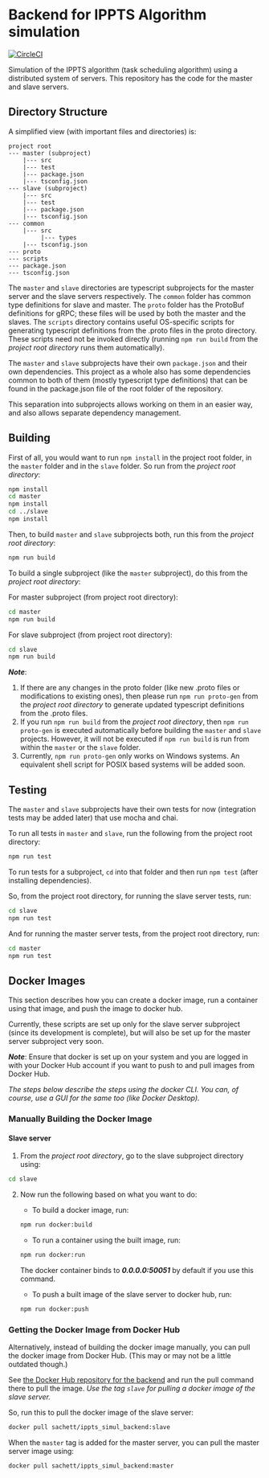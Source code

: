 # Backend for IPPTS Algorithm simulation

[![CircleCI](https://circleci.com/gh/souris-dev/ippts-simul-backend.svg?style=svg)](https://circleci.com/gh/souris-dev/ippts-simul-backend)

Simulation of the IPPTS algorithm (task scheduling algorithm) using a distributed system of servers. This repository has the code for the master and slave servers.

## Directory Structure

A simplified view (with important files and directories) is:

```
project root
--- master (subproject)
    |--- src
    |--- test
    |--- package.json
    |--- tsconfig.json
--- slave (subproject)
    |--- src
    |--- test
    |--- package.json
    |--- tsconfig.json
--- common
    |--- src
         |--- types
    |--- tsconfig.json
--- proto
--- scripts
--- package.json
--- tsconfig.json
```

The `master` and `slave` directories are typescript subprojects for the master server and the slave servers respectively.
The `common` folder has common type definitions for slave and master. The `proto` folder has the ProtoBuf definitions for gRPC; these files will be used by both the master and the slaves.
The `scripts` directory contains useful OS-specific scripts for generating typescript definitions from the .proto files in the proto directory. These scripts need not be invoked directly (running `npm run build` from the *project root directory* runs them automatically).

The `master` and `slave` subprojects have their own `package.json` and their own dependencies. This project as a whole also has some dependencies common to both of them (mostly typescript type definitions) that can be found in the package.json file of the root folder of the repository.

This separation into subprojects allows working on them in an easier way, and also allows separate dependency management.

## Building

First of all, you would want to run `npm install` in the project root folder, in the `master` folder and in the `slave` folder. So run from the *project root directory*:

```sh
npm install
cd master
npm install
cd ../slave
npm install
```

Then, to build `master` and `slave` subprojects both, run this from the *project root directory*:

```sh
npm run build
```

To build a single subproject (like the `master` subproject), do this from the *project root directory*:

For master subproject (from project root directory):
```sh
cd master
npm run build
```

For slave subproject (from project root directory):
```sh
cd slave
npm run build
```

***Note***:
1. If there are any changes in the proto folder (like new .proto files or modifications to existing ones), then please run `npm run proto-gen` from the *project root directory* to generate updated typescript definitions from the .proto files. 
2. If you run `npm run build` from the *project root directory*, then `npm run proto-gen` is executed automatically before building the `master` and `slave` projects. However, it will not be executed if `npm run build` is run from within the `master` or the `slave` folder.
3. Currently, `npm run proto-gen` only works on Windows systems. An equivalent shell script for POSIX based systems will be added soon.

## Testing

The `master` and `slave` subprojects have their own tests for now (integration tests may be added later) that use mocha and chai.

To run all tests in `master` and `slave`, run the following from the project root directory:

```sh
npm run test
```

To run tests for a subproject, `cd` into that folder and then run `npm test` (after installing dependencies).

So, from the project root directory, for running the slave server tests, run:

```sh
cd slave
npm run test
```

And for running the master server tests, from the project root directory, run:

```sh
cd master
npm run test
```

## Docker Images

This section describes how you can create a docker image, run a container using that image, and push the image
to docker hub.

Currently, these scripts are set up only for the slave server subproject (since its development is complete), but will also be set up for the master server subproject very soon.

***Note***: Ensure that docker is set up on your system and you are logged in with your Docker Hub account if you want to push to and pull images from Docker Hub.

*The steps below describe the steps using the docker CLI. You can, of course, use a GUI for the same too (like Docker Desktop).*

### Manually Building the Docker Image

#### Slave server

1. From the *project root directory*, go to the slave subproject directory using:

```sh
cd slave
```

2. Now run the following based on what you want to do:
    - To build a docker image, run:

    ```sh
    npm run docker:build
    ```

    - To run a container using the built image, run:

    ```sh
    npm run docker:run
    ```

    The docker container binds to ***0.0.0.0:50051*** by default if you use this command.

    - To push a built image of the slave server to docker hub, run:

    ```sh
    npm run docker:push
    ```

### Getting the Docker Image from Docker Hub

Alternatively, instead of building the docker image manually, you can pull the docker image from Docker Hub.
(This may or may not be a little outdated though.)


See [the Docker Hub repository for the backend](https://hub.docker.com/r/sachett/ippts_simul_backend) and run the pull command there to pull the image. *Use the tag `slave` for pulling a docker image of the slave server.*

So, run this to pull the docker image of the slave server:

```sh
docker pull sachett/ippts_simul_backend:slave
```

When the `master` tag is added for the master server, you can pull the master server image using:

```sh
docker pull sachett/ippts_simul_backend:master
```
